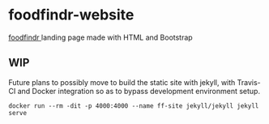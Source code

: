# foodfindr-website
[ foodfindr ](https://github.com/eric-li18/foodfindr) landing page made with HTML and Bootstrap

## WIP
Future plans to possibly move to build the static site with jekyll, with Travis-CI and Docker integration so as to bypass development environment setup.

```
docker run --rm -dit -p 4000:4000 --name ff-site jekyll/jekyll jekyll serve
```
